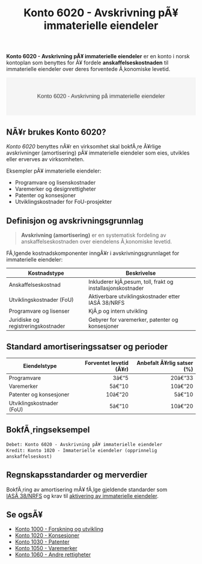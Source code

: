 ﻿---
title: "Konto 6020 - Avskrivning pÃ¥ immaterielle eiendeler"
meta_title: "6020-avskrivning-pa-immatrielle-eiendeler"
meta_description: '**Konto 6020 - Avskrivning pÃ¥ immaterielle eiendeler** er en konto i norsk kontoplan som benyttes for Ã¥ fordele **anskaffelseskostnaden** til immaterielle eie...'
slug: 6020-avskrivning-pa-immatrielle-eiendeler
type: blog
layout: pages/single
---

**Konto 6020 - Avskrivning pÃ¥ immaterielle eiendeler** er en konto i norsk kontoplan som benyttes for Ã¥ fordele **anskaffelseskostnaden** til immaterielle eiendeler over deres forventede Ã¸konomiske levetid.

![Illustrasjon av konto 6020 - Avskrivning pÃ¥ immaterielle eiendeler](6020-avskrivning-pa-immatrielle-eiendeler-image.svg)

## NÃ¥r brukes Konto 6020?

*Konto 6020* benyttes nÃ¥r en virksomhet skal bokfÃ¸re Ã¥rlige avskrivninger (amortisering) pÃ¥ immaterielle eiendeler som eies, utvikles eller erverves av virksomheten.

Eksempler pÃ¥ immaterielle eiendeler:

* Programvare og lisenskostnader
* Varemerker og designrettigheter
* Patenter og konsesjoner
* Utviklingskostnader for FoU-prosjekter

## Definisjon og avskrivningsgrunnlag

> **Avskrivning (amortisering)** er en systematisk fordeling av anskaffelseskostnaden over eiendelens Ã¸konomiske levetid.

FÃ¸lgende kostnadskomponenter inngÃ¥r i avskrivningsgrunnlaget for immaterielle eiendeler:

| Kostnadstype                   | Beskrivelse                                         |
|--------------------------------|-----------------------------------------------------|
| Anskaffelseskostnad            | Inkluderer kjÃ¸pesum, toll, frakt og installasjonskostnader |
| Utviklingskostnader (FoU)      | Aktiverbare utviklingskostnader etter IASÂ 38/NRFS   |
| Programvare og lisenser        | KjÃ¸p og intern utvikling                            |
| Juridiske og registreringskostnader | Gebyrer for varemerker, patenter og konsesjoner    |

## Standard amortiseringssatser og perioder

| Eiendelstype                   | Forventet levetid (Ã¥r) | Anbefalt Ã¥rlig satser (%) |
|--------------------------------|-----------------------:|---------------------------:|
| Programvare                    | 3â€“5                    | 20â€“33                      |
| Varemerker                     | 5â€“10                   | 10â€“20                      |
| Patenter og konsesjoner        | 10â€“20                  | 5â€“10                       |
| Utviklingskostnader (FoU)      | 5â€“10                   | 10â€“20                      |

## BokfÃ¸ringseksempel

```plaintext
Debet: Konto 6020 - Avskrivning pÃ¥ immaterielle eiendeler
Kredit: Konto 1020 - Immaterielle eiendeler (opprinnelig anskaffelseskost)
```

## Regnskapsstandarder og merverdier

BokfÃ¸ring av amortisering mÃ¥ fÃ¸lge gjeldende standarder som [IASÂ 38/NRFS](/blogs/regnskap/hva-er-amortisering "Hva er Amortisering?") og krav til [aktivering av immaterielle eiendeler](/blogs/regnskap/hva-er-imaterielle-eiendeler "Hva er Imaterielle Eiendeler?").

## Se ogsÃ¥

* [Konto 1000 - Forskning og utvikling](/blogs/kontoplan/1000-forskning-og-utvikling "Konto 1000 - Forskning og utvikling")
* [Konto 1020 - Konsesjoner](/blogs/kontoplan/1020-konsesjoner "Konto 1020 - Konsesjoner")
* [Konto 1030 - Patenter](/blogs/kontoplan/1030-patenter "Konto 1030 - Patenter")
* [Konto 1050 - Varemerker](/blogs/kontoplan/1050-varemerker "Konto 1050 - Varemerker")
* [Konto 1060 - Andre rettigheter](/blogs/kontoplan/1060-andre-rettigheter "Konto 1060 - Andre rettigheter")

